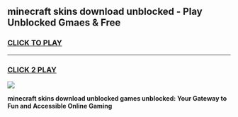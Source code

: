 
## minecraft skins download unblocked - Play Unblocked Gmaes & Free
<h3>
<a href="https://news.freeplayer.one?title=minecraft_skins_download_unblocked&ref=16F">CLICK TO PLAY</a></h3>
<hr>

<h3>
<a href="https://news.freeplayer.one?title=minecraft_skins_download_unblocked&ref=16F">CLICK 2 PLAY</a>
  
</h3>

<a href="https://news.freeplayer.one?title=minecraft_skins_download_unblocked&ref=16F/"><img src="https://clearcache.store/games.png"></a>


**minecraft skins download unblocked games unblocked: Your Gateway to Fun and Accessible Online Gaming**
